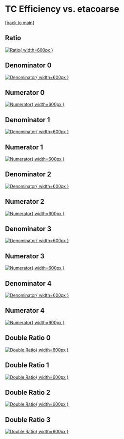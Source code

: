 # TC Efficiency vs. etacoarse

[[back to main](./)]



## Ratio

[![Ratio](../mtv/var/TC_xtr_0_1_eff_etacoarse.png){ width=600px }](../mtv/var/TC_xtr_0_1_eff_etacoarse.pdf)

## Denominator 0

[![Denominator](../mtv/den/TC_xtr_0_1_eff_etacoarse_den0.png){ width=600px }](../mtv/den/TC_xtr_0_1_eff_etacoarse_den0.pdf)

## Numerator 0

[![Numerator](../mtv/num/TC_xtr_0_1_eff_etacoarse_num0.png){ width=600px }](../mtv/num/TC_xtr_0_1_eff_etacoarse_num0.pdf)

## Denominator 1

[![Denominator](../mtv/den/TC_xtr_0_1_eff_etacoarse_den1.png){ width=600px }](../mtv/den/TC_xtr_0_1_eff_etacoarse_den1.pdf)

## Numerator 1

[![Numerator](../mtv/num/TC_xtr_0_1_eff_etacoarse_num1.png){ width=600px }](../mtv/num/TC_xtr_0_1_eff_etacoarse_num1.pdf)

## Denominator 2

[![Denominator](../mtv/den/TC_xtr_0_1_eff_etacoarse_den2.png){ width=600px }](../mtv/den/TC_xtr_0_1_eff_etacoarse_den2.pdf)

## Numerator 2

[![Numerator](../mtv/num/TC_xtr_0_1_eff_etacoarse_num2.png){ width=600px }](../mtv/num/TC_xtr_0_1_eff_etacoarse_num2.pdf)

## Denominator 3

[![Denominator](../mtv/den/TC_xtr_0_1_eff_etacoarse_den3.png){ width=600px }](../mtv/den/TC_xtr_0_1_eff_etacoarse_den3.pdf)

## Numerator 3

[![Numerator](../mtv/num/TC_xtr_0_1_eff_etacoarse_num3.png){ width=600px }](../mtv/num/TC_xtr_0_1_eff_etacoarse_num3.pdf)

## Denominator 4

[![Denominator](../mtv/den/TC_xtr_0_1_eff_etacoarse_den4.png){ width=600px }](../mtv/den/TC_xtr_0_1_eff_etacoarse_den4.pdf)

## Numerator 4

[![Numerator](../mtv/num/TC_xtr_0_1_eff_etacoarse_num4.png){ width=600px }](../mtv/num/TC_xtr_0_1_eff_etacoarse_num4.pdf)

## Double Ratio 0

[![Double Ratio](../mtv/ratio/TC_xtr_0_1_eff_etacoarse_ratio0.png){ width=600px }](../mtv/ratio/TC_xtr_0_1_eff_etacoarse_ratio0.pdf)

## Double Ratio 1

[![Double Ratio](../mtv/ratio/TC_xtr_0_1_eff_etacoarse_ratio1.png){ width=600px }](../mtv/ratio/TC_xtr_0_1_eff_etacoarse_ratio1.pdf)

## Double Ratio 2

[![Double Ratio](../mtv/ratio/TC_xtr_0_1_eff_etacoarse_ratio2.png){ width=600px }](../mtv/ratio/TC_xtr_0_1_eff_etacoarse_ratio2.pdf)

## Double Ratio 3

[![Double Ratio](../mtv/ratio/TC_xtr_0_1_eff_etacoarse_ratio3.png){ width=600px }](../mtv/ratio/TC_xtr_0_1_eff_etacoarse_ratio3.pdf)

